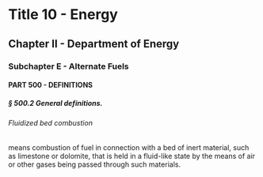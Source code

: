 
# Title 10 - Energy
## Chapter II - Department of Energy
### Subchapter E - Alternate Fuels
#### PART 500 - DEFINITIONS
##### § 500.2 General definitions.
###### Fluidized bed combustion

means combustion of fuel in connection with a bed of inert material, such as limestone or dolomite, that is held in a fluid-like state by the means of air or other gases being passed through such materials.

